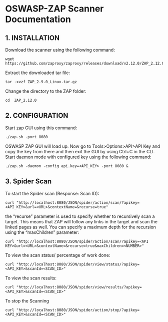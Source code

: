 # OSWASP-ZAP Scanner Documentation 

## 1. INSTALLATION
Download the scanner using the following command: 
```
wget https://github.com/zaproxy/zaproxy/releases/download/v2.12.0/ZAP_2.12.0_Linux.tar.gz 
```
Extract the downloaded tar file: 
```
tar -xvzf ZAP_2.9.0_Linux.tar.gz 
```
Change the directory to the ZAP folder: 
```
cd  ZAP_2.12.0
```
## 2. CONFIGURATION
Start zap GUI using this command: 
```
./zap.sh -port 8080
```
OSWASP ZAP GUI will load up. Now go to Tools>Options>API>API Key and copy the key from there and then exit the GUI by using Ctrl+C in the CLI. 
Start daemon mode with configured key using the following command: 
```
./zap.sh -daemon -config api.key=<API_KEY> -port 8080 &
```
## 3. Spider Scan
To start the Spider scan (Response: Scan ID): 
``` 
curl "http://localhost:8080/JSON/spider/action/scan/?apikey=<API_KEY>&url=<URL>&contextName=&recurse=true"
```
the “recurse” parameter is used to specify whether to recursively scan a target. This means that ZAP will follow any links in the target and scan the linked pages as well. You can specify a maximum depth for the recursion using the “maxChildren” parameter: 
```
curl "http://localhost:8080/JSON/spider/action/scan/?apikey=<API KEY>&url=<URL>&contextName=&recurse=true&maxChildren=<NUMBER>"
```
To view the scan status/ percentage of work done: 
```
curl "http://localhost:8080/JSON/spider/view/status/?apikey=<API_KEY>&scanId=<SCAN_ID>"
```
To view the scan results: 
```
curl "http://localhost:8080/JSON/spider/view/results/?apikey=<API_KEY>&scanId=<SCAN_ID>"
```
To stop the Scanning 
```
curl "http://localhost:8080/JSON/spider/action/stop/?apikey=<API_KEY>&scanId=<SCAN_ID>"
```
